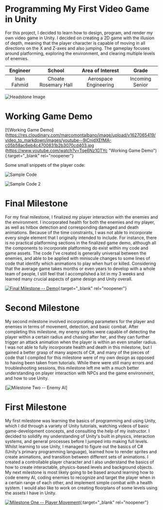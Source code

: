 ﻿# Programming My First Video Game in Unity
For this project, I decided to learn how to design, program, and render my own video game in Unity. I decided on creating a 2D game with the illusion of depth, meaning that the player character is capable of moving in all directions on the X and Z-axes and also jumping. The gameplay focuses around platforming, exploring the environment, and clearing multiple levels of enemies.

| **Engineer** | **School** | **Area of Interest** | **Grade** |
|:--:|:--:|:--:|:--:|
| Inan Fahmid | Choate Rosemary Hall | Aerospace Engineering | Incoming Senior

![Headstone Image](https://itchronicles.com/wp-content/uploads/2021/04/Optimized-Illustration-from-Adobe-Stock-for-ITC-Post-on-AI-in-Game-Development-scaled.jpeg)

# Working Game Demo

[![Working Game Demo](https://res.cloudinary.com/marcomontalbano/image/upload/v1627065419/video_to_markdown/images/youtube--9iCnjdXEfMA-c05b58ac6eb4c4700831b2b3070cd403.jpg (https://www.youtube.com/watch?v=Tqe6Nz1GTYc "Working Game Demo"){:target="_blank" rel="noopener"}

Some small snippets of the player code:

![Sample Code](https://user-images.githubusercontent.com/86384747/125982867-d7d20fe4-c9cd-4fca-b2df-b525dabdc7f4.png)

![Sample Code 2](https://user-images.githubusercontent.com/86384747/125982895-1c7e7601-744d-4ea7-bd18-7526aaa037a8.png)


# Final Milestone

For my final milestone, I finalized my player interaction with the enemies and the environment. I incorporated health for both the enemies and my player, as well as hitbox detection and corresponding damaged and death animations. Because of the time constraints, I was not able to incorporate every single element that I originally intended to include. For instance, there is no practical platforming sections in the finalized game demo, although all the components to incorporate platforming do exist within my code and game assets. The code I've created is generally universal between the enemies, and able to be applied with miniscule changes to some lines of code that identify which animations to play when hurt or killed. Considering that the average game takes months or even years to develop with a whole team of people, I still feel that I accomplished a lot in my 3 weeks and learned many crucial aspects of game design and Unity overall.

[![Final Milestone -- Demo](https://res.cloudinary.com/marcomontalbano/image/upload/v1627064876/video_to_markdown/images/youtube--Vlcop0uxFIQ-c05b58ac6eb4c4700831b2b3070cd403.jpg)](https://www.youtube.com/watch?v=NLGcuUZfCAQ "Final Milestone -- Demo"){:target="_blank" rel="noopener"}

# Second Milestone

My second milestone involved incorporating parameters for the player and enemies in terms of movement, detection, and basic combat. After completing this milestone, my enemy sprites were capable of detecting the player within a certain radius and chasing after her, and they can further trigger an attack animation when the player is within an even smaller radius. I was not able to fully incorporate health and death in this milestone, but I gained a better grasp of many aspects of C#, and many of the pieces of code that I compiled for this milestone were of my own design as opposed to having been taken from tutorials. While there were still many errors and troubleshooting sessions, this milestone left me with a much better understanding on player interaction with NPCs and the game environment, and how to use Unity.

[![Milestone Two -- Enemy AI](https://media.giphy.com/media/d6KCqoO0iRX9TumJWi/giphy.gif)]

# First Milestone
  
My first milestone was learning the basics of programming and using Unity, which I did through a variety of Unity tutorials, watching videos of basic game-development concepts, and consulting the help of my instructor. I decided to solidify my understanding of Unity's built in physics, interaction systems, and general processes before I jumped into making full levels. Whilst learning to use Unity, I managed to figure out the basics of C# (Unity's primary programming language), learned how to render sprites and create animations, and transition between different sets of animations. I created a controllable player character and I also understand the basics of how to create interactable, physics-based levels and background objects. My next milestone is most likely going to be based around learning how to code enemy AI, coding enemies to recognize and target the player when in a certain range of each other, and implement simple combat with a health system. I would also like to work on creating floorplans of some levels using the assets I have in Unity.

[![Milestone One -- Player Movement](https://res.cloudinary.com/marcomontalbano/image/upload/v1626454851/video_to_markdown/images/youtube--1tqFmuu444A-c05b58ac6eb4c4700831b2b3070cd403.jpg)](https://www.youtube.com/watch?v=IztG0xdwBZc "Milestone One -- Player Movement"){:target="_blank" rel="noopener"}
